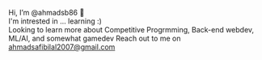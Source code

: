 Hi, I’m @ahmadsb86 👋  
I'm intrested in ... learning :)  
Looking to learn more about Competitive Progrmming, Back-end webdev, ML/AI, and somewhat gamedev
Reach out to me on ahmadsafibilal2007@gmail.com
